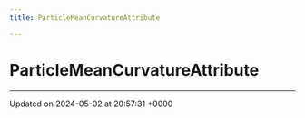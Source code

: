 ```yaml
---
title: ParticleMeanCurvatureAttribute

---
```


# ParticleMeanCurvatureAttribute





-------------------------------

Updated on 2024-05-02 at 20:57:31 +0000